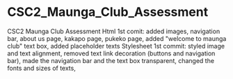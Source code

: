 # CSC2_Maunga_Club_Assessment
CSC2 Maunga Club Assessment
Html 1st comit: added images, navigation bar, about us page, kakapo page, pukeko page, added "welcome to maunga club" text box, added placeholder texts
Stylesheet 1st commit: styled image and text alignment, removed text link decoration (buttons and navigation bar), made the navigation bar and the text box transparent, changed the fonts and sizes of texts, 
